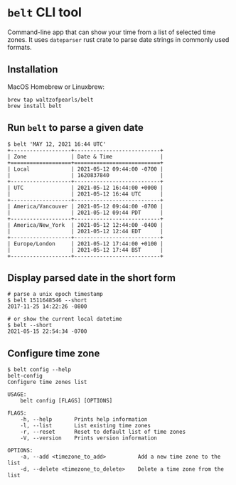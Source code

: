 # `belt` CLI tool

Command-line app that can show your time from a list of selected time zones. It uses `dateparser`
rust crate to parse date strings in commonly used formats.

## Installation

MacOS Homebrew or Linuxbrew:

```shell
brew tap waltzofpearls/belt
brew install belt
```

## Run `belt` to parse a given date

```shell
$ belt 'MAY 12, 2021 16:44 UTC'
+-------------------+---------------------------+
| Zone              | Date & Time               |
+===================+===========================+
| Local             | 2021-05-12 09:44:00 -0700 |
|                   | 1620837840                |
+-------------------+---------------------------+
| UTC               | 2021-05-12 16:44:00 +0000 |
|                   | 2021-05-12 16:44 UTC      |
+-------------------+---------------------------+
| America/Vancouver | 2021-05-12 09:44:00 -0700 |
|                   | 2021-05-12 09:44 PDT      |
+-------------------+---------------------------+
| America/New_York  | 2021-05-12 12:44:00 -0400 |
|                   | 2021-05-12 12:44 EDT      |
+-------------------+---------------------------+
| Europe/London     | 2021-05-12 17:44:00 +0100 |
|                   | 2021-05-12 17:44 BST      |
+-------------------+---------------------------+
```

## Display parsed date in the short form

```shell
# parse a unix epoch timestamp
$ belt 1511648546 --short
2017-11-25 14:22:26 -0800

# or show the current local datetime
$ belt --short
2021-05-15 22:54:34 -0700
```

## Configure time zone

```shell
$ belt config --help
belt-config
Configure time zones list

USAGE:
    belt config [FLAGS] [OPTIONS]

FLAGS:
    -h, --help       Prints help information
    -l, --list       List existing time zones
    -r, --reset      Reset to default list of time zones
    -V, --version    Prints version information

OPTIONS:
    -a, --add <timezone_to_add>          Add a new time zone to the list
    -d, --delete <timezone_to_delete>    Delete a time zone from the list
```
